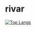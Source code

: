 # rivar
[![Top Langs](https://github-readme-stats-git-masterrstaa-rickstaa.vercel.app/api/top-langs/?username=anuraghazra)](https://github.com/ritvikvarghese/rivar)
